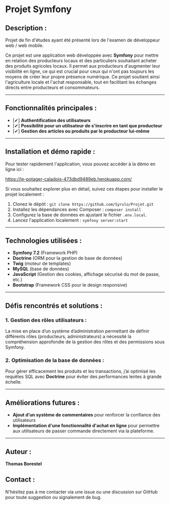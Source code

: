 # Projet Symfony

## Description :

Projet de fin d'études ayant été présenté lors de l'examen de développeur web / web mobile.

Ce projet est une application web développée avec **Symfony** pour mettre en relation des producteurs locaux et des particuliers souhaitant acheter des produits agricoles locaux. Il permet aux producteurs d'augmenter leur visibilité en ligne, ce qui est crucial pour ceux qui n'ont pas toujours les moyens de créer leur propre présence numérique. Ce projet soutient ainsi l'agriculture locale et l'achat responsable, tout en facilitant les échanges directs entre producteurs et consommateurs.

---

## Fonctionnalités principales :

- [✔] **Authentification des utilisateurs**
- [✔] **Possibilité pour un utilisateur de s'inscrire en tant que producteur**
- [✔] **Gestion des articles ou produits par le producteur lui-même**

---

## Installation et démo rapide :

Pour tester rapidement l'application, vous pouvez accéder à la démo en ligne ici :

https://le-potager-caladois-473dbd9489eb.herokuapp.com/

Si vous souhaitez explorer plus en détail, suivez ces étapes pour installer le projet localement :

1. Clonez le dépôt : `git clone https://github.com/Syrulo/Projet.git`
2. Installez les dépendances avec Composer : `composer install`
3. Configurez la base de données en ajustant le fichier `.env.local`.
4. Lancez l'application localement : `symfony server:start`

---

## Technologies utilisées :

- **Symfony 7.2** (Framework PHP)
- **Doctrine** (ORM pour la gestion de base de données)
- **Twig** (moteur de templates)
- **MySQL** (base de données)
- **JavaScript** (Gestion des cookies, affichage sécurisé du mot de passe, etc.)
- **Bootstrap** (Framework CSS pour le design responsive)

---

## Défis rencontrés et solutions :

### 1. **Gestion des rôles utilisateurs** :
La mise en place d’un système d’administration permettant de définir différents rôles (producteurs, administrateurs) a nécessité la compréhension approfondie de la gestion des rôles et des permissions sous Symfony.

### 2. **Optimisation de la base de données** :
Pour gérer efficacement les produits et les transactions, j’ai optimisé les requêtes SQL avec **Doctrine** pour éviter des performances lentes à grande échelle.

---

## Améliorations futures :

- **Ajout d’un système de commentaires** pour renforcer la confiance des utilisateurs
- **Implémentation d'une fonctionnalité d'achat en ligne** pour permettre aux utilisateurs de passer commande directement via la plateforme.

---

## Auteur :

**Thomas Borestel**

## Contact :

N'hésitez pas à me contacter via une issue ou une discussion sur GitHub pour toute suggestion ou signalement de bug.
